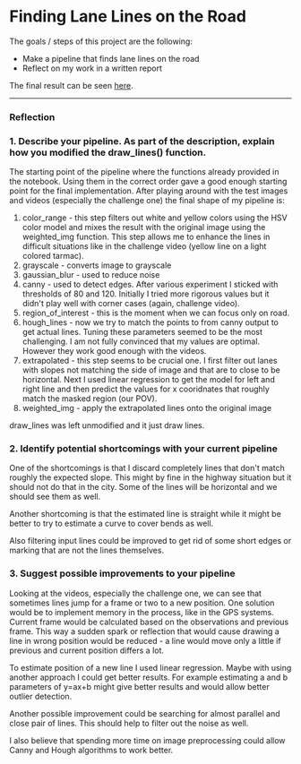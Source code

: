 
# Finding Lane Lines on the Road

The goals / steps of this project are the following:
* Make a pipeline that finds lane lines on the road
* Reflect on my work in a written report

The final result can be seen [here](http://htmlpreview.github.io/?https://github.com/mateuszmrozewski/CarND-LaneLines-P1/blob/master/P1.html).

---

### Reflection

### 1. Describe your pipeline. As part of the description, explain how you modified the draw_lines() function.

The starting point of the pipeline where the functions already
provided in the notebook. Using them in the correct order gave
a good enough starting point for the final implementation. After
playing around with the test images and videos (especially the
  challenge one) the final shape of my pipeline is:

1. color_range - this step filters out white and yellow colors
   using the HSV color model and mixes the result with the original image using the weighted_img function. This step allows me to enhance the lines in difficult situations like in the challenge video (yellow line on a light colored tarmac).
1. grayscale - converts image to grayscale
1. gaussian_blur - used to reduce noise
1. canny - used to detect edges. After various experiment I sticked with thresholds of 80 and 120. Initially I tried more rigorous values but it didn't play well with corner cases (again, challenge video).
1. region_of_interest - this is the moment when we can focus only on road.
1. hough_lines - now we try to match the points to from canny output to get actual lines. Tuning these parameters seemed to be the most challenging. I am not fully convinced that my values are optimal. However they work good enough with the videos.
1. extrapolated - this step seems to be crucial one. I first filter out lanes with slopes not matching the side of image and that are to close to be horizontal. Next I used linear regression to get the model for left and right line and then predict the values for x cooridnates that roughly match the masked region (our POV).
1. weighted_img - apply the extrapolated lines onto the original image

draw_lines was left unmodified and it just draw lines.

### 2. Identify potential shortcomings with your current pipeline

One of the shortcomings is that I discard completely lines that don't match roughly the expected slope. This might by fine in the highway situation but it should  not do that in the city. Some of the lines will be horizontal and we should see them as well.

Another shortcoming is that the estimated line is straight while it might be better to try to estimate a curve to cover bends as well.

Also filtering input lines could be improved to get rid of some short edges or marking that are not the lines themselves.

### 3. Suggest possible improvements to your pipeline

Looking at the videos, especially the challenge one, we can see that sometimes lines jump for a frame or two to a new position. One solution would be to implement memory in the process, like in the GPS systems. Current frame would be calculated based on the observations and previous frame. This way a sudden spark or reflection that would cause drawing a line in wrong position would be reduced - a line would move only a little if previous and current position differs a lot.

To estimate position of a new line I used linear regression. Maybe with using another approach I could get better results. For example estimating a and b parameters of y=ax+b might give better results and would allow better outlier detection.

Another possible improvement could be searching for almost parallel and close pair of lines. This should help to filter out the noise as well.

I also believe that spending more time on image preprocessing could allow Canny and Hough algorithms to work better.
